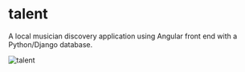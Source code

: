 # talent
A local musician discovery application using Angular front end with a Python/Django database.

![talent](https://cloud.githubusercontent.com/assets/15396823/18817531/275f57d4-8328-11e6-97d0-f3ee1be67e63.png)
